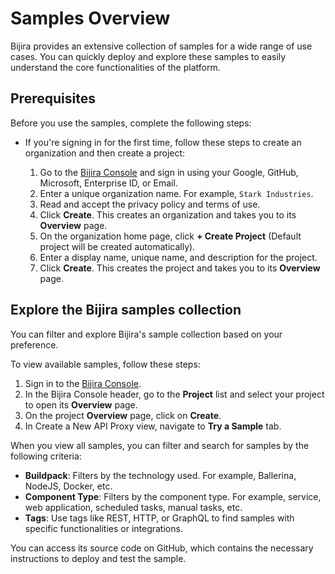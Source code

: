 # Samples Overview

Bijira provides an extensive collection of samples for a wide range of use cases. You can quickly deploy and explore these samples to easily understand the core functionalities of the platform.

## Prerequisites

Before you use the samples, complete the following steps:

- If you're signing in for the first time, follow these steps to create an organization and then create a project:

    1. Go to the [Bijira Console](https://console.bijira.dev/) and sign in using your Google, GitHub, Microsoft, Enterprise ID, or Email.
    2. Enter a unique organization name. For example, `Stark Industries`.
    3. Read and accept the privacy policy and terms of use.
    4. Click **Create**. This creates an organization and takes you to its **Overview** page.
    5. On the organization home page, click **+ Create Project** (Default project will be created automatically).
    6. Enter a display name, unique name, and description for the project.
    7. Click **Create**. This creates the project and takes you to its **Overview** page.

## Explore the Bijira samples collection

You can filter and explore Bijira's sample collection based on your preference.

To view available samples, follow these steps:

1. Sign in to the [Bijira Console](https://console.choreo.dev/).
2. In the Bijira Console header, go to the **Project** list and select your project to open its **Overview** page.
3. On the project **Overview** page, click on **Create**.
4. In Create a New API Proxy view, navigate to **Try a Sample** tab.

When you view all samples, you can filter and search for samples by the following criteria:

- **Buildpack**: Filters by the technology used. For example, Ballerina, NodeJS, Docker, etc.
- **Component Type**: Filters by the component type. For example, service, web application, scheduled tasks, manual tasks, etc.
- **Tags**: Use tags like REST, HTTP, or GraphQL to find samples with specific functionalities or integrations.

You can access its source code on GitHub, which contains the necessary instructions to deploy and test the sample.
